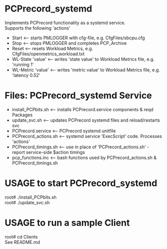 # PCPrecord_systemd
Implements PCPrecord functionality as a systemd service.  
Supports the following 'actions'  
* Start  <-- starts PMLOGGER with cfg-file, e.g. CfgFiles/sbcpu.cfg  
* Stop  <-- stops PMLOGGER and completes PCP_Archive  
* Reset  <-- resets Workload Metrics, e.g. CfgFiles/openmetrics_workload.txt  
* WL-State 'value'  <-- writes 'state value' to Workload Metrics file, e.g. 'running 1'
* WL-Metric 'value' <-- writes 'metric value' to Workload Metrics file, e.g. 'latency 0.52'  
# Files: PCPrecord_systemd Service
* install_PCPbits.sh  <-- installs PCPrecord.service components & reqd Packages  
* update_svc.sh  <-- updates PCPrecord systemd files and reload/restarts svc  
* PCPrecord.service  <-- PCPrecord systemd unitfile  
* PCPrecord_actions.sh  <-- systemd service 'ExecScript' code. Processes 'actions'
* PCPrecord_timings.sh  <-- use in place of 'PCPrecord_actions.sh' - report service-side $action timings  
* pcp_functions.inc  <-- bash functions used by PCPrecord_actions.sh & PCPrecord_timings.sh
# USAGE to start PCPrecord_systemd 
root# ./install_PCPbits.sh  
root# ./update_svc.sh  
# USAGE to run a sample Client
root# cd Clients  
See README.md    

